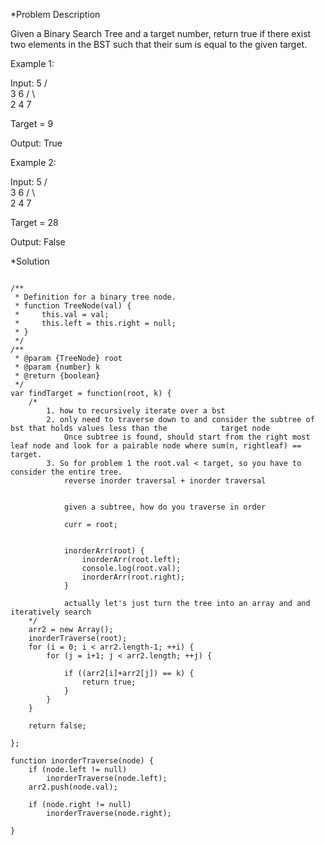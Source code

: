 *Problem Description

Given a Binary Search Tree and a target number, return true if there exist two elements in the BST such that their sum is equal to the given target.

Example 1:

Input: 
    5
   / \
  3   6
 / \   \
2   4   7

Target = 9

Output: True
 

Example 2:

Input: 
    5
   / \
  3   6
 / \   \
2   4   7

Target = 28

Output: False

*Solution



```

/**
 * Definition for a binary tree node.
 * function TreeNode(val) {
 *     this.val = val;
 *     this.left = this.right = null;
 * }
 */
/**
 * @param {TreeNode} root
 * @param {number} k
 * @return {boolean}
 */
var findTarget = function(root, k) {
    /*
        1. how to recursively iterate over a bst
        2. only need to traverse down to and consider the subtree of bst that holds values less than the            target node
            Once subtree is found, should start from the right most leaf node and look for a pairable node where sum(n, rightleaf) == target.
        3. So for problem 1 the root.val < target, so you have to consider the entire tree. 
            reverse inorder traversal + inorder traversal
            
            
            given a subtree, how do you traverse in order
            
            curr = root;
            
            
            inorderArr(root) {
                inorderArr(root.left);
                console.log(root.val);
                inorderArr(root.right);
            }
            
            actually let's just turn the tree into an array and and iteratively search
    */
    arr2 = new Array();
    inorderTraverse(root);
    for (i = 0; i < arr2.length-1; ++i) {
        for (j = i+1; j < arr2.length; ++j) {
            
            if ((arr2[i]+arr2[j]) == k) {
                return true;
            }
        }
    }

    return false;
    
};

function inorderTraverse(node) {
    if (node.left != null) 
        inorderTraverse(node.left);
    arr2.push(node.val);

    if (node.right != null)
        inorderTraverse(node.right);

}

```

